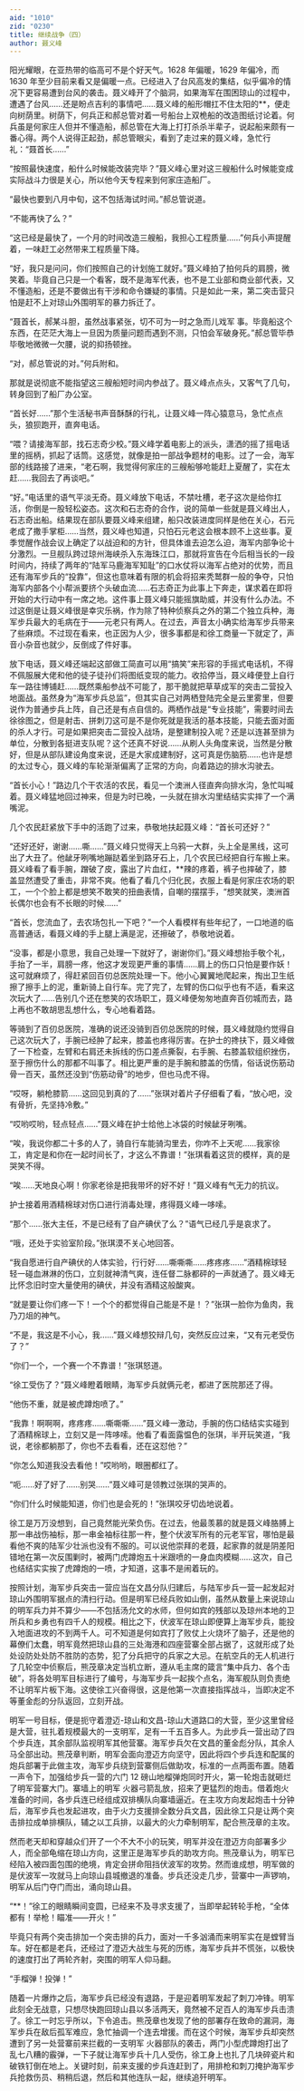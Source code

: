 ```yaml
---
aid: "1010"
zid: "0230"
title: 继续战争（四）
author: 聂义峰
---
```


阳光耀眼，在亚热带的临高可不是个好天气。1628 年偏暖，1629 年偏冷，而 1630 年至少目前来看又是偏暖一点。已经进入了台风高发的集结，似乎偏冷的情况下更容易遭到台风的袭击。聂义峰开了个脑洞，如果海军在围困琼山的过程中，遭遇了台风……还是盼点吉利的事情吧……聂义峰的船形帽扛不住太阳的\*\*，便走向树荫里。树荫下，何兵正和郝总管对着一号船台上双桅船的改造图纸讨论着。何兵虽是何家庄人但并不懂造船，郝总管在大海上打打杀杀半辈子，说起船来颇有一番心得。两个人说得正起劲，郝总管眼尖，看到了走过来的聂义峰，急忙行礼：“聂首长……”

“按照最快速度，船什么时候能改装完毕？”聂义峰心里对这三艘船什么时候能变成实际战斗力很是关心，所以他今天专程来到何家庄造船厂。

“最快也要到八月中旬，这不包括海试时间。”郝总管说道。

“不能再快了么？”

“这已经是最快了，一个月的时间改造三艘船，我担心工程质量……”何兵小声提醒着，一味赶工必然带来工程质量下降。

“好，我只是问问，你们按照自己的计划施工就好。”聂义峰拍了拍何兵的肩膀，微笑着。毕竟自己只是一个看客，既不是海军代表，也不是工业部和商业部代表，又不懂造船，还是不要做出有干涉和命令嫌疑的事情。只是如此一来，第二突击营只怕是赶不上对琼山外围明军的暴力拆迁了。

“聂首长，郝某斗胆，虽然战事紧张，切不可为一时之急而儿戏军 事。毕竟船这个东西，在茫茫大海上一旦因为质量问题而遇到不测，只怕会军破身死。”郝总管毕恭毕敬地微微一欠腰，说的抑扬顿挫。

“对，郝总管说的对。”何兵附和。

那就是说彻底不能指望这三艘船短时间内参战了。聂义峰点点头，又客气了几句，转身回到了船厂办公室。

“首长好……”那个生活秘书声音酥酥的行礼，让聂义峰一阵心猿意马，急忙点点头，狼狈跑开，直奔电话。

“喂？请接海军部，找石志奇少校。”聂义峰学着电影上的派头，潇洒的摇了摇电话里的摇柄，抓起了话筒。这感觉，就像是拍一部战争题材的电影。过了一会，海军部的线路接了进来，“老石啊，我觉得何家庄的三艘船够呛能赶上夏醒了，实在太赶……我回去了再谈吧。”

“好。”电话里的语气平淡无奇。聂义峰放下电话，不禁吐槽，老子这次是给你扛活，你倒是一股轻松姿态。这次和石志奇的合作，说的简单一些就是聂义峰出人，石志奇出船。结果现在部队要聂义峰来组建，船只改装进度同样是他在关心，石元老成了撒手掌柜……当然，聂义峰也知道，只怕石元老这会根本顾不上这些事。夏季觉醒作战会议上确定了以战迫和的方针，但具体谁去迫怎么迫，海军内部争论十分激烈。一旦舰队跨过琼州海峡杀入东海珠江口，那就将宣告在今后相当长的一段时间内，持续了两年的“陆军马鹿海军知耻”的口水仗将以海军占绝对的优势，而且还有海军步兵的“投靠”，但这也意味着有限的机会将招来秃鹫群一般的争夺，只怕海军内部各个小帮派要挤个头破血流……石志奇正为此事上下奔走，谋求着在即将开始的大行动中有一席之地。这件事上聂义峰只能摇旗助威，并没有什么办法。不过这倒是让聂义峰很是幸灾乐祸，作为除了特种侦察兵之外的第二个独立兵种，海军步兵最大的毛病在于——元老只有两人。在过去，声音太小确实给海军步兵带来了些麻烦。不过现在看来，也正因为人少，很多事都是和徐工商量一下就定了，声音小杂音也就少，反倒成了件好事。

放下电话，聂义峰还端起这部做工简直可以用“搞笑”来形容的手摇式电话机，不得不佩服展大佬和他的徒子徒孙们将图纸变现的能力。收拾停当，聂义峰便登上自行车一路往博铺赶……既然乘船参战不可能了，那干脆就把草草成军的突击二营投入地面战。虽然身为“海军步兵总监”，但其实自己对两栖登陆完全是云里雾里，但要说作为普通步兵上阵，自己还是有点自信的。两栖作战是“专业技能”，需要时间去徐徐图之，但是射击、拼刺刀这可是不是你死就是我活的基本技能，只能去面对面的杀人才行。可是如果把突击二营投入战场，是整建制投入呢？还是以连甚至排为单位，分散到各挺进支队呢？这个还真不好说……从刷人头角度来说，当然是分散好，但是从部队建设角度来说，还是大家成建制好，这可真是伤脑筋……也许是想的太过专心，聂义峰的车轮渐渐偏离了正常的方向，向着路边的排水沟驶去。

“首长小心！”路边几个干农活的农民，看见一个澳洲人径直奔向排水沟，急忙叫喊着。聂义峰猛地回过神来，但是为时已晚，一头就在排水沟里结结实实摔了一个满嘴泥。

几个农民赶紧放下手中的活跑了过来，恭敬地扶起聂义峰：“首长可还好？”

“还好还好，谢谢……嘶……”聂义峰只觉得天上乌鸦一大群，头上全是黑线，这可出了大丑了。他龇牙咧嘴地蹦跶着坐到路牙石上，几个农民已经把自行车搬上来。聂义峰看了看手腕，蹭破了皮，露出了片血红，\*\*辣的疼着，裤子也摔破了，膝盖显然遭受了重击，非常不爽。他看了看几个归化民，衣服上看是何家庄农场的职工，一个个脸上都是想笑不敢笑的扭曲表情，自嘲的摆摆手，“想笑就笑，澳洲首长偶尔也会有不长眼的时候……”

“首长，您流血了，去农场包扎一下吧？”一个人看模样有些年纪了，一口地道的临高普通话，看聂义峰的手上腿上满是泥，还擦破了，恭敬地说着。

“没事，都是小意思，我自己处理一下就好了，谢谢你们。”聂义峰想抬手敬个礼，手抬了一半，肩膀一疼，他这才发现更严重的事情……肩上的伤口只怕是要作妖！这可就麻烦了，得赶紧回百仞总医院处理一下。他小心翼翼地爬起来，掏出卫生纸擦了擦手上的泥，重新骑上自行车。完了完了，左臂的伤口似乎也有不适，看来这次玩大了……告别几个还在憋笑的农场职工，聂义峰便匆匆地直奔百仞城而去，路上再也不敢胡思乱想什么，专心地看着路。

等骑到了百仞总医院，准确的说还没骑到百仞总医院的时候，聂义峰就隐约觉得自己这次玩大了，手腕已经肿了起来，膝盖也疼得厉害。在护士的搀扶下，聂义峰做了一下检查，左臂和右肩还未拆线的伤口差点撕裂，右手腕、右膝盖软组织挫伤，至于擦伤什么的那都不叫事了。相比更严重的是手腕和膝盖的伤情，俗话说伤筋动骨一百天，虽然还没到“伤筋动骨”的地步，但也马虎不得。

“哎呀，躺枪膝箭……这回见到真的了……”张琪对着片子仔细看了看，“放心吧，没有骨折，先坚持冷敷。”

“哎哟哎哟，轻点轻点……”聂义峰在护士给他上冰袋的时候龇牙咧嘴。

“唉，我说你都二十多的人了，骑自行车能骑沟里去，你咋不上天呢……我家徐工，肯定是和你在一起时间长了，才这么不靠谱！”张琪看着这货的模样，真的是哭笑不得。

“唉……天地良心啊！你家老徐是把我带坏的好不好！”聂义峰有气无力的抗议。

护士接着用酒精棉球对伤口进行消毒处理，疼得聂义峰一哆嗦。

“那个……张大主任，不是已经有了自产碘伏了么？”语气已经几乎是哀求了。

“哦，还处于实验室阶段。”张琪漠不关心地回答。

“我自愿进行自产碘伏的人体实验，行行好……嘶嘶嘶……疼疼疼……”酒精棉球轻轻一碰血淋淋的伤口，立刻就神清气爽，连任督二脉都砰的一声就通了。聂义峰无比怀念旧时空大量使用的碘伏，并没有酒精这般酸爽。

“就是要让你们疼一下！一个个的都觉得自己能是不是！？”张琪一脸你为鱼肉，我乃刀俎的神气。

“不是，我这是不小心，我……”聂义峰想狡辩几句，突然反应过来，“又有元老受伤了？”

“你们一个，一个赛一个不靠谱！”张琪怒道。

“徐工受伤了？”聂义峰瞪着眼睛，海军步兵就俩元老，都进了医院那还了得。

“他伤不重，就是被虎蹲炮喷了。”

“我靠！啊啊啊，疼疼疼……嘶嘶嘶……”聂义峰一激动，手腕的伤口结结实实碰到了酒精棉球上，立刻又是一阵哆嗦。他看了看面露愠色的张琪，半开玩笑道，“我说，老徐都躺那了，你也不去看看，还在这怼他？”

“你怎么知道我没去看他！”哎哟哟，眼圈都红了。

“呃……好了好了……别哭……”聂义峰可是领教过张琪的哭声的。

“你们什么时候能知道，你们也是会死的！”张琪咬牙切齿地说着。

徐工是万万没想到，自己竟然能光荣负伤。在过去，他最羡慕的就是聂义峰胳膊上那一串战伤袖标，那一串金袖标往那一杵，整个伏波军所有的元老军官，哪怕是最看他不爽的陆军少壮派也没有不服的。可以说他崇拜的老聂，起家靠的就是阴差阳错地在第一次反围剿时，被两门虎蹲炮五十米跟喷的一身血肉模糊……这次，自己也结结实实挨了虎蹲炮的一喷，才知道，这事不是闹着玩的。

按照计划，海军步兵突击一营应当在文昌分队归建后，与陆军步兵一营一起发起对琼山外围明军据点的清扫行动。但是明军已经兵败如山倒，虽然从数量上来说琼山的明军兵力并不算少——不包括汤允文的水师，但何如宾的残部以及琼州本地的卫所兵和乡勇也有四千人的规模。相比之下，伏波军在琼山即便算上海军步兵，能投入地面进攻的不到两千人。可不知道是何如宾打了败仗上火烧坏了脑子，还是他的幕僚们太蠢，明军竟然把琼山县的三处海港和四座营寨全部占据了，这就形成了处处设防处处防不胜防的态势，犯了分兵把守的兵家之大忌。在航空兵的无人机进行了几轮空中侦察后，熊茂章决定当机立断，遵从毛主席的箴言“集中兵力、各个击破”，将各处明军目标进行了编号，与海军步兵一起挨个点名，海军舰队则负责绝不让明军片板下海。这使徐工兴奋得很，这是他第一次直接指挥战斗，当即决定不等董金彪的分队返回，立刻开战。

明军一号目标，便是扼守着澄迈-琼山和文昌-琼山大道路口的大营，至少这里曾经是大营，驻扎着规模最大的一支明军，足有一千五百多人。为此步兵一营出动了四个步兵连，其余部队监视明军其他营寨。海军步兵欠在文昌的董金彪分队，其余人马全部出动。熊茂章判断，明军会面向澄迈方向坚守，因此将四个步兵连和配属的炮兵部署于此做主攻，海军步兵绕到营寨侧后做助攻，标准的一点两面布置。随着一声令下，加强给步兵一营的六门 12 磅山地榴弹炮同时开火，第一轮炮击就砸烂了明军营寨大门。寨墙上的明军 火器弓箭乱放，招来了更猛烈的炮击。借着炮火准备的时间，各步兵连已经组成双排横队向寨墙逼近。在主攻方向发起炮击十分钟后，海军步兵也发起进攻，由于火力支援排全数分兵文昌，因此徐工只是让两个突击排拉成单排横队，辅之以工兵排，以最大的火力牵制明军，配合熊茂章的主攻。

然而老天却和穿越众们开了一个不大不小的玩笑，明军并没在澄迈方向部署多少人，而全部龟缩在琼山方向，这里正是海军步兵的助攻方向。熊茂章认为，明军已经陷入被四面包围的绝境，肯定会拼命阻挡伏波军的攻势。然而谁成想，明军做的是伏波军一攻就马上向琼山县城撤退的准备。步兵还没走几步，营寨中一声锣响，明军从后门夺门而出，涌向琼山县。

“\*\*！”徐工的眼睛瞬间变圆，已经来不及寻求支援了，当即举起转轮手枪，“全体都有！举枪！瞄准——开火！”

毕竟只有两个突击排加一个突击排的兵力，面对一千多汹涌而来明军实在是螳臂当车。好在都是老兵，还经过了澄迈大战生与死的历练，海军步兵并不慌张，以极快的速度打出了两轮齐射，突围的明军人仰马翻。

“手榴弹！投弹！”

随着一片爆炸之后，海军步兵已经没有退路，于是迎着明军发起了刺刀冲锋。明军此刻全无战意，只想尽快跑回琼山县以多活两天，竟然被不足百人的海军步兵击溃了。徐工一时忘乎所以，下令追击。熊茂章也发现了他的部署存在致命的漏洞，海军步兵在敌后孤军难应，急忙抽调一个连去增援。而在这个时候，海军步兵却突然遭到了另一处营寨前来拦截的一支明军 火器部队的袭击，两门小型虎蹲炮打出了乱七八糟的霰弹，一下子就让海军步兵十几人受伤，徐工身上也扎了几块碎瓷片和破铁钉倒在地上。关键时刻，前来支援的步兵连赶到了，用排枪和刺刀掩护海军步兵抢救伤员、稍稍后退，然后和其他连队一起，继续追歼明军。
